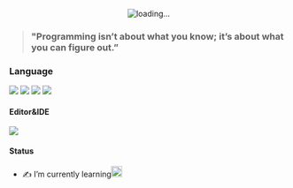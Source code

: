 <p align="center">
  <img src="https://i.imgur.com/VOT2Uvb.gif" alt="loading..." />
</p>


> ### "Programming isn’t about what you know; it’s about what you can figure out.”

### Language
[![](https://img.shields.io/badge/Shell-Exprianced-00599C.svg?style=flat&logo=linux)](https://en.wikipedia.org/wiki/Shell_script)
[![](https://img.shields.io/badge/C-Amateur-A8B9CC.svg?style=flat&logo=C)](http://csapp.cs.cmu.edu/3e/docs/chistory.html)
[![](https://img.shields.io/badge/C++-Noob-00599C.svg?style=flat&logo=c%2B%2B)](https://isocpp.org/)
[![](https://img.shields.io/badge/Haskell-SuperNoob-BA55D3?style=flat&logo=Haskell)](https://www.haskell.org/)

#### Editor&IDE
[![](https://img.shields.io/badge/Editor-Emacs-9400D3?style=flat&logo=gnu%20emacs&logoColor=white)](https://www.gnu.org/software/emacs/)

#### Status
- ✍️ I’m currently learning<img src="https://i.ya-webdesign.com/images/pointer-transparent-blinking-11.gif" width="20"/>

<!-- #### 1337 Profile
[![42 Profile Card](https://1337-readme.vercel.app/api/profile?cursus=42&dark=true&email=hide&login=ahjadani)](https://github.com/mohouyizme/1337-readme)
-->
